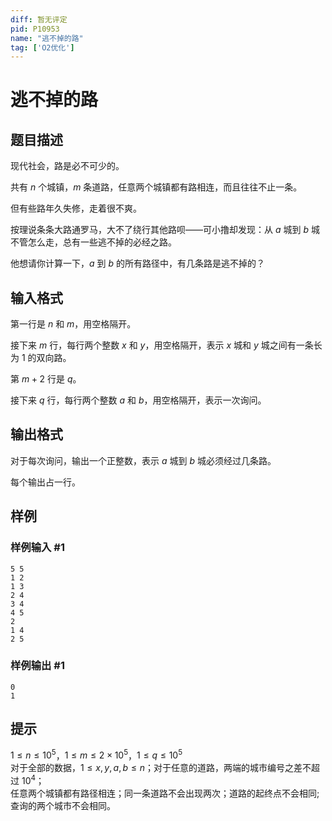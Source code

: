 ```yaml
---
diff: 暂无评定
pid: P10953
name: "逃不掉的路"
tag: ['O2优化']
---
```

# 逃不掉的路
## 题目描述

现代社会，路是必不可少的。

共有 $n$ 个城镇，$m$ 条道路，任意两个城镇都有路相连，而且往往不止一条。

但有些路年久失修，走着很不爽。

按理说条条大路通罗马，大不了绕行其他路呗——可小撸却发现：从 $a$ 城到 $b$ 城不管怎么走，总有一些逃不掉的必经之路。

他想请你计算一下，$a$ 到 $b$ 的所有路径中，有几条路是逃不掉的？
## 输入格式

第一行是 $n$ 和 $m$，用空格隔开。

接下来 $m$ 行，每行两个整数 $x$ 和 $y$，用空格隔开，表示 $x$ 城和 $y$ 城之间有一条长为 $1$ 的双向路。

第 $m+2$ 行是 $q$。

接下来 $q$ 行，每行两个整数 $a$ 和 $b$，用空格隔开，表示一次询问。
## 输出格式

对于每次询问，输出一个正整数，表示 $a$ 城到 $b$ 城必须经过几条路。

每个输出占一行。
## 样例

### 样例输入 #1
```
5 5
1 2
1 3
2 4
3 4
4 5
2
1 4
2 5
```
### 样例输出 #1
```
0
1
```
## 提示

$1\le n \le 10^5$，$1\le m \le 2\times 10^5$，$1\le q \le 10^5$  
对于全部的数据，$1 \le x,y,a,b \le n$；对于任意的道路，两端的城市编号之差不超过 $10^4$；  
任意两个城镇都有路径相连；同一条道路不会出现两次；道路的起终点不会相同;查询的两个城市不会相同。
